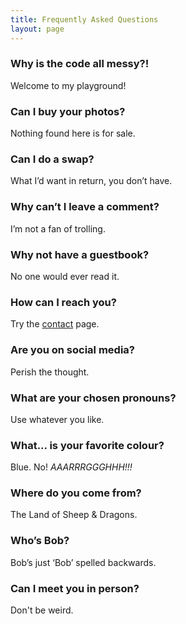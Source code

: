 ```yaml
---
title: Frequently Asked Questions
layout: page
---
```


### Why is the code all messy?! ###

Welcome to my playground!

### Can I buy your photos? ###

Nothing found here is for sale.

### Can I do a swap? ###

What I’d want in return, you don’t have.

### Why can’t I leave a comment? ###

I’m not a fan of trolling.

### Why not have a guestbook? ###

No one would ever read it.

### How can I reach you? ###

Try the [contact](https://martbetz.github.io/contact.html) page. 

### Are you on social media? ###

Perish the thought.

### What are your chosen pronouns? ###

Use whatever you like. 

### What... is your favorite colour? ###

Blue. No! _AAARRRGGGHHH!!!_

### Where do you come from? ###

The Land of Sheep & Dragons.

### Who’s Bob? ###

Bob’s just ‘Bob’ spelled backwards.

### Can I meet you in person? ###

Don't be weird.




